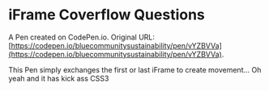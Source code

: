# iFrame Coverflow Questions

A Pen created on CodePen.io. Original URL: [https://codepen.io/bluecommunitysustainability/pen/vYZBVVa](https://codepen.io/bluecommunitysustainability/pen/vYZBVVa).

This Pen simply exchanges the first or last iFrame to create movement... Oh yeah and it has kick ass CSS3

